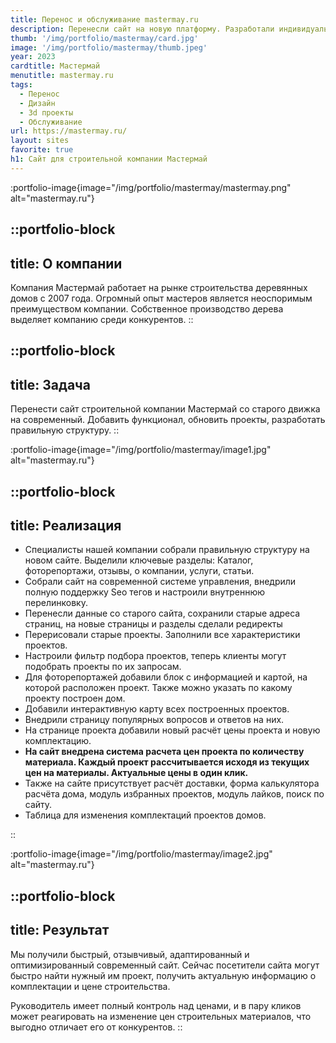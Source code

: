 ```yaml
---
title: Перенос и обслуживание mastermay.ru
description: Перенесли сайт на новую платформу. Разработали индивидуальный дизайн и перерисовали все проекты.
thumb: '/img/portfolio/mastermay/card.jpg'
image: '/img/portfolio/mastermay/thumb.jpeg'
year: 2023
cardtitle: Мастермай
menutitle: mastermay.ru
tags:
  - Перенос
  - Дизайн
  - 3d проекты
  - Обслуживание
url: https://mastermay.ru/
layout: sites
favorite: true
h1: Сайт для строительной компании Мастермай
---
```


:portfolio-image{image="/img/portfolio/mastermay/mastermay.png" alt="mastermay.ru"}

::portfolio-block
---
title: О компании
---
Компания Мастермай работает на рынке строительства деревянных домов с 2007 года. Огромный опыт мастеров является
неоспоримым преимуществом компании. Собственное производство дерева выделяет компанию среди конкурентов.
::

::portfolio-block
---
title: Задача
---
Перенести сайт строительной компании Мастермай со старого движка на современный. Добавить функционал,
обновить проекты, разработать правильную структуру.
::

:portfolio-image{image="/img/portfolio/mastermay/image1.jpg" alt="mastermay.ru"}


::portfolio-block
---
title: Реализация
---

- Специалисты нашей компании собрали правильную структуру на новом сайте. Выделили ключевые разделы:
  Каталог, фоторепортажи, отзывы, о компании, услуги, статьи.
- Собрали сайт на современной системе управления, внедрили полную поддержку Seo тегов и настроили
  внутреннюю перелинковку.&nbsp;
- Перенесли данные со старого сайта, сохранили старые адреса страниц, на новые страницы и разделы сделали редиректы
- Перерисовали старые проекты. Заполнили все характеристики проектов.
- Настроили фильтр подбора проектов, теперь клиенты могут подобрать проекты по их запросам.
- Для фоторепортажей добавили блок с информацией и картой, на которой расположен проект. Также можно
  указать по какому проекту построен дом.
- Добавили интерактивную карту всех построенных проектов.
- Внедрили страницу популярных вопросов и ответов на них.
- На странице проекта добавили новый расчёт цены проекта и новую комплектацию.
- **На сайт внедрена система расчета цен проекта по количеству материала. Каждый проект
  рассчитывается исходя из текущих цен на материалы. Актуальные цены в один клик.**
- Также на сайте присутствует расчёт доставки, форма калькулятора расчёта дома, модуль избранных проектов, модуль
  лайков, поиск по сайту.
- Таблица для изменения комплектаций проектов домов.

::

:portfolio-image{image="/img/portfolio/mastermay/image2.jpg" alt="mastermay.ru"}

::portfolio-block
---
title: Результат
---
Мы получили быстрый, отзывчивый, адаптированный и оптимизированный современный сайт. Сейчас посетители сайта могут
быстро найти нужный им проект, получить актуальную информацию о комплектации и цене строительства.

Руководитель имеет полный контроль над ценами, и в пару кликов может реагировать на изменение цен
строительных материалов, что выгодно отличает его от конкурентов.
::


